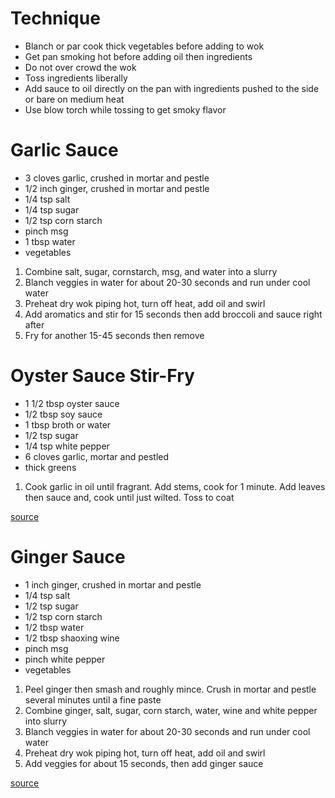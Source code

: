 # Technique

* Blanch or par cook thick vegetables before adding to wok
* Get pan smoking hot before adding oil then ingredients
* Do not over crowd the wok
* Toss ingredients liberally
* Add sauce to oil directly on the pan with ingredients pushed to the side or bare on medium heat
* Use blow torch while tossing to get smoky flavor

# Garlic Sauce

* 3 cloves garlic, crushed in mortar and pestle
* 1/2 inch ginger, crushed in mortar and pestle
* 1/4 tsp salt
* 1/4 tsp sugar
* 1/2 tsp corn starch
* pinch msg
* 1 tbsp water
* vegetables

1. Combine salt, sugar, cornstarch, msg, and water into a slurry
1. Blanch veggies in water for about 20-30 seconds and run under cool water
1. Preheat dry wok piping hot, turn off heat, add oil and swirl
1. Add aromatics and stir for 15 seconds then add broccoli and sauce right after
1. Fry for another 15-45 seconds then remove

# Oyster Sauce Stir-Fry

* 1 1/2 tbsp oyster sauce
* 1/2 tbsp soy sauce
* 1 tbsp broth or water
* 1/2 tsp sugar
* 1/4 tsp white pepper
* 6 cloves garlic, mortar and pestled
* thick greens

1. Cook garlic in oil until fragrant. Add stems, cook for 1 minute. Add leaves then sauce and, cook until just wilted. Toss to coat

[source](https://www.youtube.com/watch?v=sMD9H-FByO8)

# Ginger Sauce

* 1 inch ginger, crushed in mortar and pestle
* 1/4 tsp salt
* 1/2 tsp sugar
* 1/2 tsp corn starch
* 1/2 tbsp water
* 1/2 tbsp shaoxing wine
* pinch msg
* pinch white pepper
* vegetables

1. Peel ginger then smash and roughly mince. Crush in mortar and pestle several minutes until a fine paste
1. Combine ginger, salt, sugar, corn starch, water, wine and white pepper into slurry
1. Blanch veggies in water for about 20-30 seconds and run under cool water
1. Preheat dry wok piping hot, turn off heat, add oil and swirl
1. Add veggies for about 15 seconds, then add ginger sauce

[source](https://www.youtube.com/watch?v=a-Yu8qOAEYQ)
